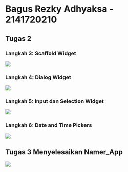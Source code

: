 # Bagus Rezky Adhyaksa - 2141720210

## Tugas 2
### Langkah 3: Scaffold Widget
![](images/p4%20l3.jpeg)
### Langkah 4: Dialog Widget
![](images/p4%20l4.jpeg)
### Langkah 5: Input dan Selection Widget
![](images/p4%20l5.jpeg)
### Langkah 6: Date and Time Pickers
![](images/p4%20l6.jpeg)
## Tugas 3 Menyelesaikan Namer_App

![](images/t3.png)